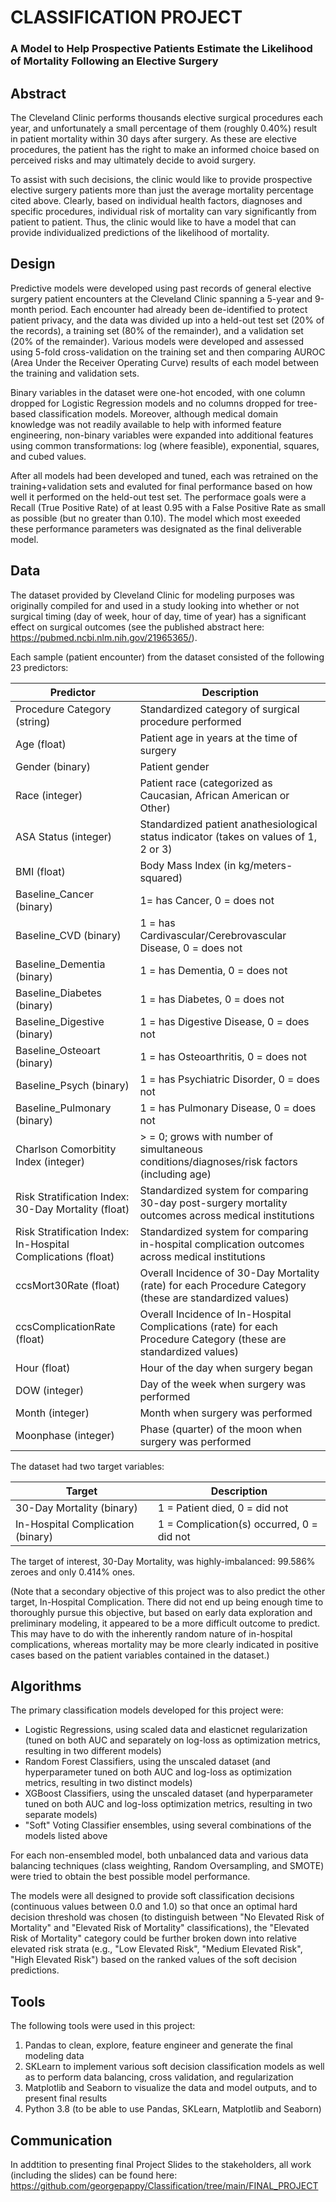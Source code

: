 # CLASSIFICATION PROJECT

### A Model to Help Prospective Patients Estimate the Likelihood of Mortality Following an Elective Surgery

## Abstract

The Cleveland Clinic performs thousands elective surgical procedures each year, and unfortunately a small percentage of them (roughly 0.40%) result in patient mortality within 30 days after surgery. As these are elective procedures, the patient has the right to make an informed choice based on perceived risks and may ultimately decide to avoid surgery.

To assist with such decisions, the clinic would like to provide prospective elective surgery patients more than just the average mortality percentage cited above. Clearly, based on individual health factors, diagnoses and specific procedures, individual risk of mortality can vary significantly from patient to patient. Thus, the clinic would like to have a model that can provide individualized predictions of the likelihood of mortality.

## Design

Predictive models were developed using past records of general elective surgery patient encounters at the Cleveland Clinic spanning a 5-year and 9-month period. Each encounter had already been de-identified to protect patient privacy, and the data was divided up into a held-out test set (20% of the records), a training set (80% of the remainder), and a validation set (20% of the remainder). Various models were developed and assessed using 5-fold cross-validation on the training set and then comparing AUROC (Area Under the Receiver Operating Curve) results of each model between the training and validation sets. 

Binary variables in the dataset were one-hot encoded, with one column dropped for Logistic Regression models and no columns dropped for tree-based classification models. Moreover, although medical domain knowledge was not readily available to help with informed feature engineering, non-binary variables were expanded into additional features using common transformations: log (where feasible), exponential, squares, and cubed values.

After all models had been developed and tuned, each was retrained on the training+validation sets and evaluted for final performance based on how well it performed on the held-out test set. The performace goals were a Recall (True Positive Rate) of at least 0.95 with a False Positive Rate as small as possible (but no greater than 0.10). The model which most exeeded these performance parameters was designated as the final deliverable model.

## Data

The dataset provided by Cleveland Clinic for modeling purposes was originally compiled for and used in a study looking into whether or not surgical timing (day of week, hour of day, time of year) has a significant effect on surgical outcomes (see the published abstract here: https://pubmed.ncbi.nlm.nih.gov/21965365/). 

Each sample (patient encounter) from the dataset consisted of the following 23 predictors: 

| Predictor                                                    | Description                                                  |
| ------------------------------------------------------------ | ------------------------------------------------------------ |
| Procedure Category (string)                                  | Standardized category of surgical procedure performed        |
| Age (float)                                                  | Patient age in years at the time of surgery                  |
| Gender (binary)                                              | Patient gender                                               |
| Race (integer)                                               | Patient race (categorized as Caucasian, African American or Other) |
| ASA Status (integer)                                         | Standardized patient anathesiological status indicator (takes on values of 1, 2 or 3) |
| BMI (float)                                                  | Body Mass Index (in kg/meters-squared)                       |
| Baseline_Cancer (binary)                                     | 1= has Cancer, 0 = does not                                  |
| Baseline_CVD (binary)                                        | 1 = has Cardivascular/Cerebrovascular Disease, 0 = does not  |
| Baseline_Dementia (binary)                                   | 1 = has Dementia, 0 = does not                               |
| Baseline_Diabetes (binary)                                   | 1 = has Diabetes, 0 = does not                               |
| Baseline_Digestive (binary)                                  | 1 = has Digestive Disease, 0 = does not                      |
| Baseline_Osteoart (binary)                                   | 1 = has Osteoarthritis, 0 = does not                         |
| Baseline_Psych (binary)                                      | 1 = has Psychiatric Disorder, 0 = does not                   |
| Baseline_Pulmonary (binary)                                  | 1 = has Pulmonary Disease, 0 = does not                      |
| Charlson Comorbitity Index (integer)                         | > = 0; grows with number of simultaneous conditions/diagnoses/risk factors (including age) |
| Risk Stratification Index: 30-Day Mortality (float)          | Standardized system for comparing 30-day post-surgery mortality outcomes across medical institutions |
| Risk Stratification Index: In-Hospital Complications (float) | Standardized system for comparing in-hospital complication outcomes across medical institutions |
| ccsMort30Rate (float)                                        | Overall Incidence of 30-Day Mortality (rate) for each Procedure Category (these are standardized values) |
| ccsComplicationRate (float)                                  | Overall Incidence of In-Hospital Complications (rate) for each Procedure Category (these are standardized values) |
| Hour (float)                                                 | Hour of the day when surgery began                           |
| DOW (integer)                                                | Day of the week when surgery was performed                   |
| Month (integer)                                              | Month when surgery was performed                             |
| Moonphase (integer)                                          | Phase (quarter) of the moon when surgery was performed       |



The dataset had two target variables:

| Target                            | Description                               |
| --------------------------------- | ----------------------------------------- |
| 30-Day Mortality (binary)         | 1 = Patient died, 0 = did not             |
| In-Hospital Complication (binary) | 1 = Complication(s) occurred, 0 = did not |



The target of interest, 30-Day Mortality, was highly-imbalanced: 99.586% zeroes and only 0.414% ones.

(Note that a secondary objective of this project was to also predict the other target, In-Hospital Complication. There did not end up being enough time to thoroughly pursue this objective, but based on early data exploration and preliminary modeling, it appeared to be a more difficult outcome to predict. This may have to do with the inherently random nature of in-hospital complications, whereas mortality may be more clearly indicated in positive cases based on the patient variables contained in the dataset.)

## Algorithms

The primary classification models developed for this project were: 

- Logistic Regressions, using scaled data and elasticnet regularization (tuned on both AUC and separately on log-loss as optimization metrics, resulting in two different models)
- Random Forest Classifiers, using the unscaled dataset (and hyperparameter tuned on both AUC and log-loss as optimization metrics, resulting in two distinct models)
- XGBoost Classifiers, using the unscaled dataset (and hyperparameter tuned on both AUC and log-loss optimization metrics, resulting in two separate models)
- "Soft" Voting Classifier ensembles, using several combinations of the models listed above

For each non-ensembled model, both unbalanced data and various data balancing techniques (class weighting, Random Oversampling, and SMOTE) were tried to obtain the best possible model performance.

The models were all designed to provide soft classification decisions (continuous values between 0.0 and 1.0) so that once an optimal hard decision threshold was chosen (to distinguish between "No Elevated Risk of Mortality" and "Elevated Risk of Mortality" classifications), the "Elevated Risk of Mortality" category could be further broken down into relative elevated risk strata (e.g., "Low Elevated Risk", "Medium Elevated Risk", "High Elevated Risk") based on the ranked values of the soft decision predictions.

## Tools 

The following tools were used in this project:

1. Pandas to clean, explore, feature engineer and generate the final modeling data
2. SKLearn to implement various soft decision classification models as well as to perform data balancing, cross validation, and regularization
3. Matplotlib and Seaborn to visualize the data and model outputs, and to present final results
4. Python 3.8 (to be able to use Pandas, SKLearn, Matplotlib and Seaborn)

## Communication

In addtition to presenting final Project Slides to the stakeholders, all work (including the slides) can be found here: https://github.com/georgepappy/Classification/tree/main/FINAL_PROJECT

